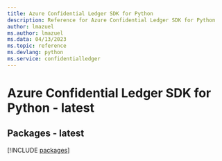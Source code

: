 ```yaml
---
title: Azure Confidential Ledger SDK for Python
description: Reference for Azure Confidential Ledger SDK for Python
author: lmazuel
ms.author: lmazuel
ms.data: 04/13/2023
ms.topic: reference
ms.devlang: python
ms.service: confidentialledger
---
```

# Azure Confidential Ledger SDK for Python - latest
## Packages - latest
[!INCLUDE [packages](confidential-ledger-index.md)]